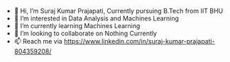 - 👋 Hi, I’m Suraj Kumar Prajapati, Currently pursuing B.Tech from IIT BHU
- 👀 I’m interested in Data Analysis and Machines Learning
- 🌱 I’m currently learning Machines Learning
- 💞️ I’m looking to collaborate on Nothing Currently
- 📫 Reach me via https://www.linkedin.com/in/suraj-kumar-prajapati-804359208/ 

<!---
SurajP79/SurajP79 is a ✨ special ✨ repository because its `README.md` (this file) appears on your GitHub profile.
You can click the Preview link to take a look at your changes.
--->
